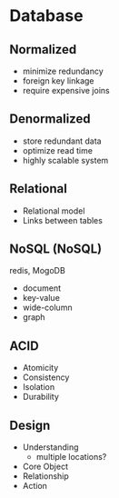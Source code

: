 # Database 

## Normalized
- minimize redundancy
- foreign key linkage
- require expensive joins

## Denormalized
- store redundant data
- optimize read time
- highly scalable system

## Relational
- Relational model
- Links between tables

## NoSQL (NoSQL)
redis, MogoDB
- document
- key-value
- wide-column
- graph


## ACID
 - Atomicity
 - Consistency
 - Isolation
 - Durability

## Design
- Understanding
  - multiple locations?
- Core Object
- Relationship
- Action

